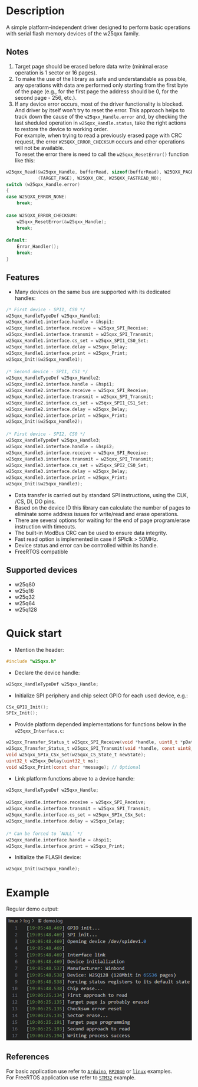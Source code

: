 # Description
A simple platform-independent driver designed to perform basic operations with serial flash memory devices of the w25qxx family.
## Notes
1. Target page should be erased before data write (minimal erase operation is 1 sector or 16 pages).
2. To make the use of the library as safe and understandable as possible, any operations with data are performed only starting from the first byte of the page 
(e.g., for the first page the address should be 0, for the second page - 256, etc.).
3. If any device error occurs, most of the driver functionality is blocked. And driver by itself won't try to reset the error.
This approach helps to track down the cause of the `w25qxx_Handle.error` and, by checking the last sheduled operation in `w25qxx_Handle.status`, take the right actions to restore the device to working order.   
For example, when trying to read a previously erased page with CRC request, the error `W25QXX_ERROR_CHECKSUM` occurs and other operations will not be available.  
To reset the error there is need to call the `w25qxx_ResetError()` function like this:
```C
w25qxx_Read(&w25qxx_Handle, bufferRead, sizeof(bufferRead), W25QXX_PAGE_TO_ADDRESS
            (TARGET_PAGE), W25QXX_CRC, W25QXX_FASTREAD_NO);
switch (w25qxx_Handle.error)
{
case W25QXX_ERROR_NONE:
    break;

case W25QXX_ERROR_CHECKSUM:
    w25qxx_ResetError(&w25qxx_Handle);
    break;

default:
    Error_Handler();
    break;
}
```
## Features
* Many devices on the same bus are supported with its dedicated handles:
```C
/* First device - SPI1, CS0 */
w25qxx_HandleTypeDef w25qxx_Handle1;
w25qxx_Handle1.interface.handle = &hspi1;
w25qxx_Handle1.interface.receive = w25qxx_SPI_Receive;
w25qxx_Handle1.interface.transmit = w25qxx_SPI_Transmit;
w25qxx_Handle1.interface.cs_set = w25qxx_SPI1_CS0_Set;
w25qxx_Handle1.interface.delay = w25qxx_Delay;
w25qxx_Handle1.interface.print = w25qxx_Print;
w25qxx_Init(&w25qxx_Handle1);

/* Second device - SPI1, CS1 */
w25qxx_HandleTypeDef w25qxx_Handle2;
w25qxx_Handle2.interface.handle = &hspi1;
w25qxx_Handle2.interface.receive = w25qxx_SPI_Receive;
w25qxx_Handle2.interface.transmit = w25qxx_SPI_Transmit;
w25qxx_Handle2.interface.cs_set = w25qxx_SPI1_CS1_Set;
w25qxx_Handle2.interface.delay = w25qxx_Delay;
w25qxx_Handle2.interface.print = w25qxx_Print;
w25qxx_Init(&w25qxx_Handle2);

/* First device - SPI2, CS0 */
w25qxx_HandleTypeDef w25qxx_Handle3;
w25qxx_Handle3.interface.handle = &hspi2;
w25qxx_Handle3.interface.receive = w25qxx_SPI_Receive;
w25qxx_Handle3.interface.transmit = w25qxx_SPI_Transmit;
w25qxx_Handle3.interface.cs_set = w25qxx_SPI2_CS0_Set;
w25qxx_Handle3.interface.delay = w25qxx_Delay;
w25qxx_Handle3.interface.print = w25qxx_Print;
w25qxx_Init(&w25qxx_Handle3);
```
* Data transfer is carried out by standard SPI instructions, using the CLK, /CS, DI, DO pins.  
* Based on the device ID this library can calculate the number of pages to eliminate some address issues for write/read and erase operations.
* There are several options for waiting for the end of page program/erase instruction with timeouts.
* The built-in ModBus CRC can be used to ensure data integrity.
* Fast read option is implemented in case if SPIclk > 50MHz.
* Device status and error can be controlled within its handle. 
* FreeRTOS compatible
## Supported devices
* w25q80
* w25q16
* w25q32
* w25q64
* w25q128

# Quick start
* Mention the header:
```C
#include "w25qxx.h"
```
* Declare the device handle:
```C
w25qxx_HandleTypeDef w25qxx_Handle;
```
* Initialize SPI periphery and chip select GPIO for each used device, e.g.:
```C
CSx_GPIO_Init();
SPIx_Init();
```
* Provide platform depended implementations for functions below in the `w25qxx_Interface.c`:
```C
w25qxx_Transfer_Status_t w25qxx_SPI_Receive(void *handle, uint8_t *pDataRx, uint16_t size, uint32_t timeout);
w25qxx_Transfer_Status_t w25qxx_SPI_Transmit(void *handle, const uint8_t *pDataTx, uint16_t size, uint32_t timeout);
void w25qxx_SPIx_CSx_Set(w25qxx_CS_State_t newState);
uint32_t w25qxx_Delay(uint32_t ms);
void w25qxx_Print(const char *message); // Optional
```
* Link platform functions above to a device handle:
```C
w25qxx_HandleTypeDef w25qxx_Handle;

w25qxx_Handle.interface.receive = w25qxx_SPI_Receive;
w25qxx_Handle.interface.transmit = w25qxx_SPI_Transmit;
w25qxx_Handle.interface.cs_set = w25qxx_SPIx_CSx_Set;
w25qxx_Handle.interface.delay = w25qxx_Delay;

/* Can be forced to `NULL` */
w25qxx_Handle.interface.handle = &hspi1;
w25qxx_Handle.interface.print = w25qxx_Print;
```
* Initialize the FLASH device:
```C
w25qxx_Init(&w25qxx_Handle);
```
# Example
Regular demo output:

![TraceOutput](Doc/TraceOutput.png)
## References
For basic application use refer to  [`Arduino`](./Examples/ArduinoNano/ArduinoNano.ino),  [`RP2040`](./Examples/RP2040/rp2040_w25qxx.c) or [`linux`](./Examples/linux/linux_w25qxx.c) examples.  
For FreeRTOS application use refer to [`STM32`](./Examples/STM32F411CEU6/Core/Src/freertos.c) example.

